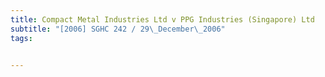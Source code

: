 ```yaml
---
title: Compact Metal Industries Ltd v PPG Industries (Singapore) Ltd 
subtitle: "[2006] SGHC 242 / 29\_December\_2006"
tags:


---
```


